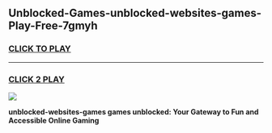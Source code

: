 
## Unblocked-Games-unblocked-websites-games-Play-Free-7gmyh
<h3>
<a href="https://premium76.site?title=unblocked-websites-games&ref=19M">CLICK TO PLAY</a></h3>
<hr>

<h3>
<a href="https://premium76.site?title=unblocked-websites-games&ref=19M">CLICK 2 PLAY</a>
  
</h3>

<a href="https://premium76.site?title=unblocked-websites-games&ref=19M"><img src="https://clearcache.store/games.png"></a>


**unblocked-websites-games games unblocked: Your Gateway to Fun and Accessible Online Gaming**
